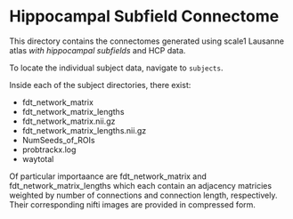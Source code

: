 # Hippocampal Subfield Connectome

This directory contains the connectomes generated using scale1 Lausanne atlas 
*with hippocampal subfields* and HCP data.  

To locate the individual subject data, navigate to `subjects`. 

Inside each of the subject directories, there exist: 
* fdt_network_matrix
* fdt_network_matrix_lengths
* fdt_network_matrix.nii.gz
* fdt_network_matrix_lengths.nii.gz
* NumSeeds_of_ROIs 
* probtrackx.log
* waytotal 

Of particular importaance are fdt_network_matrix and fdt_network_matrix_lengths
which each contain an adjacency matricies weighted by number of connections and 
connection length, respectively. Their corresponding nifti images are provided 
in compressed form. 
